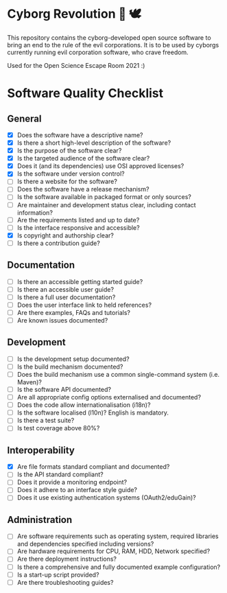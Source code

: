 # Cyborg Revolution :robot: :dove:
This repository contains the cyborg-developed open source software to bring an end to the rule of the evil corporations.
It is to be used by cyborgs currently running evil corporation software, who crave freedom.

Used for the Open Science Escape Room 2021 :)




Software Quality Checklist
==========================

General
-------

-  [x] Does the software have a descriptive name?
-  [x] Is there a short high-level description of the software?
-  [x] Is the purpose of the software clear?
-  [x] Is the targeted audience of the software clear?
-  [x] Does it (and its dependencies) use OSI approved licenses?
-  [x] Is the software under version control?
-  [ ] Is there a website for the software?
-  [ ] Does the software have a release mechanism?
-  [ ] Is the software available in packaged format or only sources?
-  [ ] Are maintainer and development status clear, including contact information?
-  [ ] Are the requirements listed and up to date?
-  [ ] Is the interface responsive and accessible?
-  [x] Is copyright and authorship clear?
-  [ ] Is there a contribution guide?

Documentation
-------------

-  [ ] Is there an accessible getting started guide?
-  [ ] Is there an accessible user guide?
-  [ ] Is there a full user documentation?
-  [ ] Does the user interface link to held references?
-  [ ] Are there examples, FAQs and tutorials?
-  [ ] Are known issues documented?

Development
-----------

-  [ ] Is the development setup documented?
-  [ ] Is the build mechanism documented?
-  [ ] Does the build mechanism use a common single-command system (i.e. Maven)?
-  [ ] Is the software API documented?
-  [ ] Are all appropriate config options externalised and documented?
-  [ ] Does the code allow internationalisation (i18n)?
-  [ ] Is the software localised (l10n)? English is mandatory.
-  [ ] Is there a test suite?
-  [ ] Is test coverage above 80%?

Interoperability
----------------

-  [x] Are file formats standard compliant and documented?
-  [ ] Is the API standard compliant?
-  [ ] Does it provide a monitoring endpoint?
-  [ ] Does it adhere to an interface style guide?
-  [ ] Does it use existing authentication systems (OAuth2/eduGain)?

Administration
--------------

-  [ ] Are software requirements such as operating system, required libraries and dependencies specified including versions?
-  [ ] Are hardware requirements for CPU, RAM, HDD, Network specified?
-  [ ] Are there deployment instructions?
-  [ ] Is there a comprehensive and fully documented example configuration?
-  [ ] Is a start-up script provided?
-  [ ] Are there troubleshooting guides?
